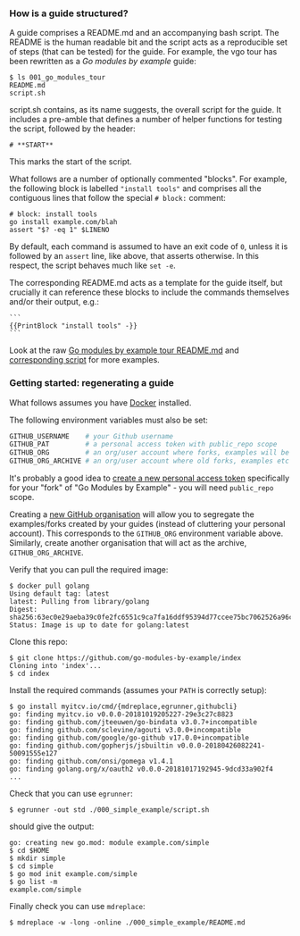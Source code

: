 ### How is a guide structured?

A guide comprises a README.md and an accompanying bash script. The README is the human readable bit and the script acts
as a reproducible set of steps (that can be tested) for the guide. For example, the vgo tour has been rewritten as a _Go
modules by example_ guide:

<!-- __TEMPLATE: ls 001_go_modules_tour
```
$ {{.Cmd}}
{{.Out -}}
```
-->
```
$ ls 001_go_modules_tour
README.md
script.sh
```
<!-- END -->

script.sh contains, as its name suggests, the overall script for the guide. It includes a pre-amble that defines a
number of helper functions for testing the script, followed by the header:

```
# **START**
```

This marks the start of the script.

What follows are a number of optionally commented "blocks". For example, the following block is labelled `"install tools"`
and comprises all the contiguous lines that follow the special `# block:` comment:

```
# block: install tools
go install example.com/blah
assert "$? -eq 1" $LINENO
```

By default, each command is assumed to have an exit code of `0`, unless it is followed by an `assert` line, like above,
that asserts otherwise. In this respect, the script behaves much like `set -e`.

The corresponding README.md acts as a template for the guide itself, but crucially it can reference these blocks to
include the commands themselves and/or their output, e.g.:

    ```
    {{PrintBlock "install tools" -}}
    ```

Look at the raw [Go modules by example tour README.md](https://raw.githubusercontent.com/go-modules-by-example/index/master/001_go_modules_tour/README.md)
and [corresponding script](https://github.com/go-modules-by-example/index/blob/master/001_go_modules_tour/script.sh) for more examples.

### Getting started: regenerating a guide

What follows assumes you have [Docker](https://docs.docker.com/install/) installed.

The following environment variables must also be set:

```bash
GITHUB_USERNAME    # your Github username
GITHUB_PAT         # a personal access token with public_repo scope
GITHUB_ORG         # an org/user account where forks, examples will be created
GITHUB_ORG_ARCHIVE # an org/user account where old forks, examples etc will be moved
```

It's probably a good idea to [create a new personal access token](https://github.com/settings/tokens/new) specifically
for your "fork" of "Go Modules by Example" - you will need `public_repo` scope.

Creating a [new GitHub organisation](https://github.com/organizations/new) will allow you to segregate the
examples/forks created by your guides (instead of cluttering your personal account). This corresponds to the
`GITHUB_ORG` environment variable above. Similarly, create another organisation that will act as the archive,
`GITHUB_ORG_ARCHIVE`.

<!-- __JSON: egrunner -df -v=/var/run/docker.sock:/var/run/docker.sock -df -v=/tmp:/tmp contributing.sh # LONG ONLINE

Verify that you can pull the required image:

```
{{PrintBlock "docker pull" -}}
```

Clone this repo:

```
{{PrintBlock "clone" -}}
```

Install the required commands (assumes your `PATH` is correctly setup):

```
{{PrintBlock "go install" | lineEllipsis 8 -}}
```

Check that you can use `egrunner`:

```
{{PrintBlockOut "echo egrun" -}}
```

should give the output:

```
{{PrintBlockOut "egrun" -}}
```

Finally check you can use `mdreplace`:

```
{{PrintBlock "mdrun" -}}
```

-->

Verify that you can pull the required image:

```
$ docker pull golang
Using default tag: latest
latest: Pulling from library/golang
Digest: sha256:63ec0e29aeba39c0fe2fc6551c9ca7fa16ddf95394d77ccee75bc7062526a96c
Status: Image is up to date for golang:latest
```

Clone this repo:

```
$ git clone https://github.com/go-modules-by-example/index
Cloning into 'index'...
$ cd index
```

Install the required commands (assumes your `PATH` is correctly setup):

```
$ go install myitcv.io/cmd/{mdreplace,egrunner,githubcli}
go: finding myitcv.io v0.0.0-20181019205227-29e3c27c8823
go: finding github.com/jteeuwen/go-bindata v3.0.7+incompatible
go: finding github.com/sclevine/agouti v3.0.0+incompatible
go: finding github.com/google/go-github v17.0.0+incompatible
go: finding github.com/gopherjs/jsbuiltin v0.0.0-20180426082241-50091555e127
go: finding github.com/onsi/gomega v1.4.1
go: finding golang.org/x/oauth2 v0.0.0-20181017192945-9dcd33a902f4
...
```

Check that you can use `egrunner`:

```
$ egrunner -out std ./000_simple_example/script.sh
```

should give the output:

```
go: creating new go.mod: module example.com/simple
$ cd $HOME
$ mkdir simple
$ cd simple
$ go mod init example.com/simple
$ go list -m
example.com/simple
```

Finally check you can use `mdreplace`:

```
$ mdreplace -w -long -online ./000_simple_example/README.md
```

<!-- END -->

